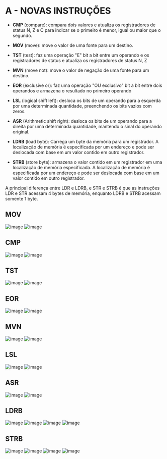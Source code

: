 # A - NOVAS INSTRUÇÕES

- **CMP** (compare): compara dois valores e atualiza os registradores de status N, Z e C para indicar se o primeiro é menor, igual ou maior que o segundo.

- **MOV** (move): move o valor de uma fonte para um destino.

- **TST** (test): faz uma operação "E" bit a bit entre um operando e os registradores de status e atualiza os registradores de status N, Z

- **MVN** (move not): move o valor de negação de uma fonte para um destino.

- **EOR** (exclusive or): faz uma operação "OU exclusivo" bit a bit entre dois operandos e armazena o resultado no primeiro operando

- **LSL** (logical shift left): desloca os bits de um operando para a esquerda por uma determinada quantidade, preenchendo os bits vazios com zeros.

- **ASR** (Arithmetic shift right): desloca os bits de um operando para a direita por uma determinada quantidade, mantendo o sinal do operando original.

- **LDRB** (load byte): Carrega um byte da memória para um registrador. A localização de memória é especificada por um endereço e pode ser deslocada com base em um valor contido em outro registrador.

- **STRB** (store byte): armazena o valor contido em um registrador em uma localização de memória especificada. A localização de memória é especificada por um endereço e pode ser deslocada com base em um valor contido em outro registrador.

A principal diferença entre LDR e LDRB, e STR e STRB é que as instruções LDR e STR acessam 4 bytes de memória, enquanto LDRB e STRB acessam somente 1 byte.

## MOV

![image](https://user-images.githubusercontent.com/66538880/207912543-ea973fdc-6bf1-44d4-afbc-11b054015c38.png)
![image](https://user-images.githubusercontent.com/66538880/207912628-35fb79e4-5ffd-408f-bb1a-29935768845d.png)

## CMP
![image](https://user-images.githubusercontent.com/66538880/207985785-60acf438-9fd4-4fd3-9a87-9004325fb854.png)
![image](https://user-images.githubusercontent.com/66538880/207985811-e11e54b8-ee15-402f-a1cf-15bda3063a92.png)

## TST
![image](https://user-images.githubusercontent.com/66538880/207985875-7fed8114-cd1d-4a5c-862f-6c3a2f7d7035.png)
![image](https://user-images.githubusercontent.com/66538880/207985902-50b8ea05-cc96-4173-aab5-78ba743f878e.png)

## EOR
![image](https://user-images.githubusercontent.com/66538880/207985972-12aa84c0-f8ef-493b-9677-bc90cb0d0b5f.png)
![image](https://user-images.githubusercontent.com/66538880/207985999-eefb1e1f-0ab2-4ed9-9a84-6f893fa5f1b9.png)

## MVN
![image](https://user-images.githubusercontent.com/66538880/207986045-8486a762-1756-41bc-9d98-875c43237750.png)
![image](https://user-images.githubusercontent.com/66538880/207986076-de96426f-475c-4337-bf6b-989c94f26622.png)

## LSL
![image](https://user-images.githubusercontent.com/66538880/207986139-80130ff1-6ecf-4480-abd4-be6dcc68e471.png)
![image](https://user-images.githubusercontent.com/66538880/207986160-0520caf8-9b33-49a0-a1ae-acb43686d989.png)

## ASR
![image](https://user-images.githubusercontent.com/66538880/207986225-74aaf5cc-9b68-4651-aaf3-4d14da0568e8.png)
![image](https://user-images.githubusercontent.com/66538880/207986249-d015a1aa-f11f-4f51-aa6f-fe31c80c0b15.png)


## LDRB
![image](https://user-images.githubusercontent.com/66538880/207986395-783dd7f1-24c4-4085-acf3-b7d64fa5a8af.png)
![image](https://user-images.githubusercontent.com/66538880/207986422-ec6cfd17-40fd-44fe-b887-34a4becc1186.png)
![image](https://user-images.githubusercontent.com/66538880/207986450-74d5f4e3-81d0-4d16-aca0-ef12794e0d24.png)
![image](https://user-images.githubusercontent.com/66538880/207986469-2eaa85d8-f126-4514-b758-c8c717338f5d.png)

## STRB
![image](https://user-images.githubusercontent.com/66538880/207985656-fcdf5a10-e41c-4662-b0d0-a74e32d9ea63.png)
![image](https://user-images.githubusercontent.com/66538880/207985720-7f56fc35-a5dd-4947-b5d3-0ea64ab169a8.png)
![image](https://user-images.githubusercontent.com/66538880/207986329-06c704b2-0017-4de6-b44e-eebcb662787a.png)
![image](https://user-images.githubusercontent.com/66538880/207986352-fc82cb41-ca31-4635-be2c-ef2217cac3e9.png)
